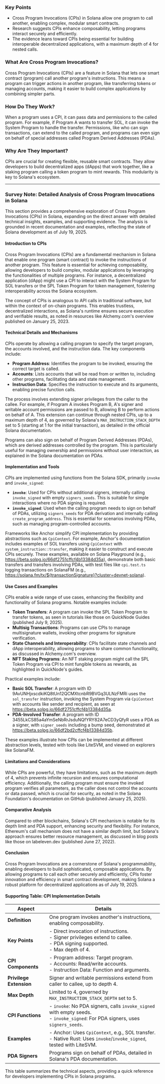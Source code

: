 ### Key Points
- Cross Program Invocations (CPIs) in Solana allow one program to call another, enabling complex, modular smart contracts.
- Research suggests CPIs enhance composability, letting programs interact securely and efficiently.
- The evidence leans toward CPIs being essential for building interoperable decentralized applications, with a maximum depth of 4 for nested calls.

### What Are Cross Program Invocations?
Cross Program Invocations (CPIs) are a feature in Solana that lets one smart contract (program) call another program's instructions. This means a program can trigger actions in another program, like transferring tokens or managing accounts, making it easier to build complex applications by combining simpler parts.

### How Do They Work?
When a program uses a CPI, it can pass data and permissions to the called program. For example, if Program A wants to transfer SOL, it can invoke the System Program to handle the transfer. Permissions, like who can sign transactions, can extend to the called program, and programs can even sign on behalf of special addresses called Program Derived Addresses (PDAs).

### Why Are They Important?
CPIs are crucial for creating flexible, reusable smart contracts. They allow developers to build decentralized apps (dApps) that work together, like a staking program calling a token program to mint rewards. This modularity is key to Solana's ecosystem.

---

### Survey Note: Detailed Analysis of Cross Program Invocations in Solana

This section provides a comprehensive exploration of Cross Program Invocations (CPIs) in Solana, expanding on the direct answer with detailed technical insights, examples, and supporting evidence. The analysis is grounded in recent documentation and examples, reflecting the state of Solana development as of July 19, 2025.

#### Introduction to CPIs
Cross Program Invocations (CPIs) are a fundamental mechanism in Solana that enable one program (smart contract) to invoke the instructions of another program. This feature is essential for achieving composability, allowing developers to build complex, modular applications by leveraging the functionalities of multiple programs. For instance, a decentralized application (dApp) might use a CPI to interact with the System Program for SOL transfers or the SPL Token Program for token management, fostering interoperability across the Solana ecosystem.

The concept of CPIs is analogous to API calls in traditional software, but within the context of on-chain programs. This enables trustless, decentralized interactions, as Solana's runtime ensures secure execution and verifiable results, as noted in resources like Alchemy.com's overview published on January 25, 2023.

#### Technical Details and Mechanisms
CPIs operate by allowing a calling program to specify the target program, the accounts involved, and the instruction data. The key components include:

- **Program Address**: Identifies the program to be invoked, ensuring the correct target is called.
- **Accounts**: Lists accounts that will be read from or written to, including other programs, facilitating data and state management.
- **Instruction Data**: Specifies the instruction to execute and its arguments, enabling precise function calls.

The process involves extending signer privileges from the caller to the callee. For example, if Program A invokes Program B, A's signer and writable account permissions are passed to B, allowing B to perform actions on behalf of A. This extension can continue through nested CPIs, up to a maximum depth of 4, as governed by Solana's `MAX_INSTRUCTION_STACK_DEPTH` set to 5 (starting at 1 for the initial transaction), as detailed in the official Solana documentation.

Programs can also sign on behalf of Program Derived Addresses (PDAs), which are derived addresses controlled by the program. This is particularly useful for managing ownership and permissions without user interaction, as explained in the Solana documentation on PDAs.

#### Implementation and Tools
CPIs are implemented using functions from the Solana SDK, primarily `invoke` and `invoke_signed`:

- **`invoke`**: Used for CPIs without additional signers, internally calling `invoke_signed` with empty `signers_seeds`. This is suitable for simple interactions where no PDA signing is required.
- **`invoke_signed`**: Used when the calling program needs to sign on behalf of PDAs, utilizing `signers_seeds` for PDA derivation and internally calling `create_program_address`. This is essential for scenarios involving PDAs, such as managing program-controlled accounts.

Frameworks like Anchor simplify CPI implementation by providing abstractions such as `CpiContext`. For example, Anchor's documentation includes examples of SOL transfers using `CpiContext` with `system_instruction::transfer`, making it easier to construct and execute CPIs securely. These examples, available on Solana Playground (e.g., https://beta.solpg.io/66df2751cffcf4b13384d35a), demonstrate both basic transfers and transfers involving PDAs, with test files like `cpi.test.ts` logging transactions on SolanaFM (e.g., https://solana.fm/tx/${transactionSignature}?cluster=devnet-solana).

#### Use Cases and Examples
CPIs enable a wide range of use cases, enhancing the flexibility and functionality of Solana programs. Notable examples include:

- **Token Transfers**: A program can invoke the SPL Token Program to transfer tokens, as seen in tutorials like those on QuickNode Guides (published July 9, 2025).
- **Multisig Transactions**: Programs can use CPIs to manage multisignature wallets, invoking other programs for signature verification.
- **State Channels and Interoperability**: CPIs facilitate state channels and dApp interoperability, allowing programs to share common functionality, as discussed in Alchemy.com's overview.
- **NFT Staking Programs**: An NFT staking program might call the SPL Token Program via CPI to mint fungible tokens as rewards, as highlighted in QuickNode's guides.

Practical examples include:
- **Basic SOL Transfer**: A program with ID 9AvUNHjxscdkiKQ8tUn12QCMXtcnbR9BVGq3ULNzFMRi uses the `sol_transfer` instruction, invoking the System Program via `CpiContext` with accounts like sender and recipient, as seen at https://beta.solpg.io/66df2751cffcf4b13384d35a.
- **PDA-Involved Transfer**: A program with ID 3455LkCS85a4aYmSeNbRrJsduNQfYRY82A7eCD3yQfyR uses a PDA as a signer, with `signer_seeds` including a bump seed, demonstrated at https://beta.solpg.io/66df2bd2cffcf4b13384d35b.

These examples illustrate how CPIs can be implemented at different abstraction levels, tested with tools like LiteSVM, and viewed on explorers like SolanaFM.

#### Limitations and Considerations
While CPIs are powerful, they have limitations, such as the maximum depth of 4, which prevents infinite recursion and ensures computational efficiency. Additionally, the calling program must ensure the invoked program verifies all parameters, as the caller does not control the accounts or data passed, which is crucial for security, as noted in the Solana Foundation's documentation on GitHub (published January 25, 2025).

#### Comparative Analysis
Compared to other blockchains, Solana's CPI mechanism is notable for its depth limit and PDA support, enhancing security and flexibility. For instance, Ethereum's call mechanism does not have a similar depth limit, but Solana's approach ensures better resource management, as discussed in blog posts like those on labeleven.dev (published June 27, 2022).

#### Conclusion
Cross Program Invocations are a cornerstone of Solana's programmability, enabling developers to build sophisticated, composable applications. By allowing programs to call each other securely and efficiently, CPIs foster innovation and efficiency in smart contract development, making Solana a robust platform for decentralized applications as of July 19, 2025.

#### Supporting Table: CPI Implementation Details

| **Aspect**                     | **Details**                                                                 |
|--------------------------------|-----------------------------------------------------------------------------|
| **Definition**                 | One program invokes another's instructions, enabling composability.          |
| **Key Points**                 | - Direct invocation of instructions.<br>- Signer privileges extend to callee.<br>- PDA signing supported.<br>- Max depth of 4. |
| **CPI Components**             | - Program address: Target program.<br>- Accounts: Read/write accounts.<br>- Instruction Data: Function and arguments. |
| **Privilege Extension**        | Signer and writable permissions extend from caller to callee, up to depth 4. |
| **Max Depth**                  | Limited to 4, governed by `MAX_INSTRUCTION_STACK_DEPTH` set to 5.            |
| **CPI Functions**              | - `invoke`: No PDA signers, calls `invoke_signed` with empty seeds.<br>- `invoke_signed`: For PDA signers, uses `signers_seeds`. |
| **Examples**                   | - Anchor: Uses `CpiContext`, e.g., SOL transfer.<br>- Native Rust: Uses `invoke`/`invoke_signed`, tested with LiteSVM. |
| **PDA Signers**                | Programs sign on behalf of PDAs, detailed in Solana's PDA documentation.     |

This table summarizes the technical aspects, providing a quick reference for developers implementing CPIs in Solana programs.